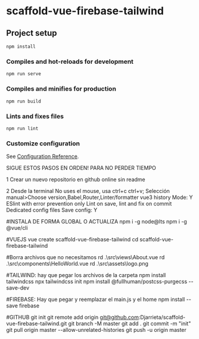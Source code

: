 # scaffold-vue-firebase-tailwind

## Project setup
```
npm install
```

### Compiles and hot-reloads for development
```
npm run serve
```

### Compiles and minifies for production
```
npm run build
```

### Lints and fixes files
```
npm run lint
```

### Customize configuration
See [Configuration Reference](https://cli.vuejs.org/config/).

SIGUE ESTOS PASOS EN ORDEN! PARA NO PERDER TIEMPO

1 Crear un nuevo repositorio en github online sin readme

2 Desde la terminal 
	No uses el mouse, usa ctrl+c ctrl+v; 
	Selección manual>Choose version,Babel,Router,Linter/formatter
	vue3
	history Mode: Y
	ESlint with error prevention only
	Lint on save, lint and fix on commit
	Dedicated config files
	Save config: Y
	
#INSTALA DE FORMA GLOBAL O ACTUALIZA
npm i -g node@lts
npm i -g @vue/cli

#VUEJS
vue create scaffold-vue-firebase-tailwind
cd scaffold-vue-firebase-tailwind

#Borra archivos que no necesitamos
rd .\src\views\About.vue
rd .\src\components\HelloWorld.vue
rd .\src\assets\logo.png

#TAILWIND: hay que pegar los archivos de la carpeta
npm install tailwindcss
npx tailwindcss init
npm install @fullhuman/postcss-purgecss --save-dev

#FIREBASE: Hay que pegar y reemplazar el main.js y el home
npm install --save firebase

#GITHUB
git init
git remote add origin git@github.com:Djarrieta/scaffold-vue-firebase-tailwind.git
git branch -M master
git add .
git commit -m "init"
git pull origin master --allow-unrelated-histories
git push -u origin master

